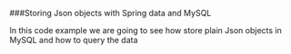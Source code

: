 ###Storing Json objects with Spring data and MySQL

In this code example we are going to see how store plain Json objects in MySQL and how to query the data
